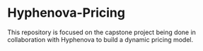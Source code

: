 # Hyphenova-Pricing
This repository is focused on the capstone project being done in collaboration with Hyphenova to build a dynamic pricing model.
